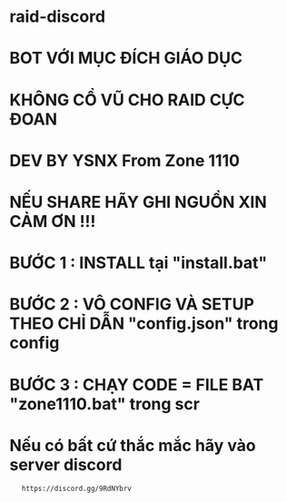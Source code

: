# raid-discord
# BOT VỚI MỤC ĐÍCH GIÁO DỤC 
# KHÔNG CỔ VŨ CHO RAID CỰC ĐOAN
# DEV BY YSNX From Zone 1110
# NẾU SHARE HÃY GHI NGUỒN XIN CẢM ƠN !!!

# BƯỚC 1 : INSTALL tại "install.bat"
# BƯỚC 2 : VÔ CONFIG VÀ SETUP THEO CHỈ DẪN "config.json" trong config
# BƯỚC 3 : CHẠY CODE = FILE BAT "zone1110.bat" trong scr



# Nếu có bất cứ thắc mắc hãy vào server discord 
       https://discord.gg/9RdNYbrv
